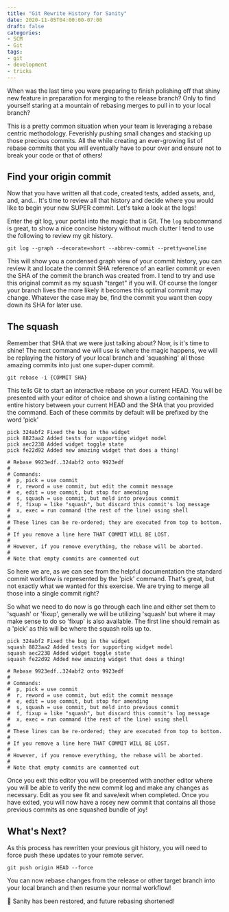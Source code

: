 ```yaml
---
title: "Git Rewrite History for Sanity"
date: 2020-11-05T04:00:00-07:00
draft: false
categories:
- SCM
- Git
tags:
- git
- development
- tricks
---
```


When was the last time you were preparing to finish polishing off that shiny new feature in preparation for merging to the release branch? Only to find yourself staring at a mountain of rebasing merges to pull in to your local branch?

This is a pretty common situation when your team is leveraging a rebase centric methodology. Feverishly pushing small changes and stacking up those precious commits. All the while creating an ever-growing list of rebase commits that you will eventually have to pour over and ensure not to break your code or that of others!

## Find your origin commit

Now that you have written all that code, created tests, added assets, and, and, and... It's time to review all that history and decide where you would like to begin your new SUPER commit. Let's take a look at the logs!

Enter the git log, your portal into the magic that is Git. The `log` subcommand is great, to show a nice concise history without much clutter I tend to use the following to review my git history.

`git log --graph --decorate=short --abbrev-commit --pretty=oneline`

This will show you a condensed graph view of your commit history, you can review it and locate the commit SHA reference of an earlier commit or even the SHA of the commit the branch was created from. I tend to try and use this original commit as my squash "target" if you will. Of course the longer your branch lives the more likely it becomes this optimal commit may change. Whatever the case may be, find the commit you want then copy down its SHA for later use.

## The squash

Remember that SHA that we were just talking about? Now, is it's time to shine! The next command we will use is where the magic happens, we will be replaying the history of your local branch and 'squashing' all those amazing commits into just one super-duper commit.

`git rebase -i {COMMIT SHA}`

This tells Git to start an interactive rebase on your current HEAD. You will be presented with your editor of choice and shown a listing containing the entire history between your current HEAD and the SHA that you provided the command. Each of these commits by default will be prefixed by the word 'pick'

```
pick 324abf2 Fixed the bug in the widget
pick 8823aa2 Added tests for supporting widget model
pick aec2238 Added widget toggle state
pick fe22d92 Added new amazing widget that does a thing!

# Rebase 9923edf..324abf2 onto 9923edf
#
# Commands:
#  p, pick = use commit
#  r, reword = use commit, but edit the commit message
#  e, edit = use commit, but stop for amending
#  s, squash = use commit, but meld into previous commit
#  f, fixup = like "squash", but discard this commit's log message
#  x, exec = run command (the rest of the line) using shell
#
# These lines can be re-ordered; they are executed from top to bottom.
#
# If you remove a line here THAT COMMIT WILL BE LOST.
#
# However, if you remove everything, the rebase will be aborted.
#
# Note that empty commits are commented out
```

So here we are, as we can see from the helpful documentation the standard commit workflow is represented by the 'pick' command. That's great, but not exactly what we wanted for this exercise. We are trying to merge all those into a single commit right? 

So what we need to do now is go through each line and either set them to 'squash' or 'fixup', generally we will be utilizing 'squash' but where it may make sense to do so 'fixup' is also available. The first line should remain as a 'pick' as this will be where the squash rolls up to.

```
pick 324abf2 Fixed the bug in the widget
squash 8823aa2 Added tests for supporting widget model
squash aec2238 Added widget toggle state
squash fe22d92 Added new amazing widget that does a thing!

# Rebase 9923edf..324abf2 onto 9923edf
#
# Commands:
#  p, pick = use commit
#  r, reword = use commit, but edit the commit message
#  e, edit = use commit, but stop for amending
#  s, squash = use commit, but meld into previous commit
#  f, fixup = like "squash", but discard this commit's log message
#  x, exec = run command (the rest of the line) using shell
#
# These lines can be re-ordered; they are executed from top to bottom.
#
# If you remove a line here THAT COMMIT WILL BE LOST.
#
# However, if you remove everything, the rebase will be aborted.
#
# Note that empty commits are commented out
```

Once you exit this editor you will be presented with another editor where you will be able to verify the new commit log and make any changes as necessary. Edit as you see fit and save/exit when completed. Once you have exited, you will now have a rosey new commit that contains all those previous commits as one squashed bundle of joy!

## What's Next?

As this process has rewritten your previous git history, you will need to force push these updates to your remote server.

`git push origin HEAD --force`

You can now rebase changes from the release or other target branch into your local branch and then resume your normal workflow!

🍻 Sanity has been restored, and future rebasing shortened!